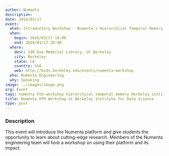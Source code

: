 ```yaml
---
author: Numenta
description:
date: 2016/03/17
event:
  what: Introductory Workshop - Numenta's Hierarchical Temporal Memory (HTM)
  when:
    begin: 2016/03/17 18:00
    end: 2016/03/17 20:00
  where:
    desc: 190 Doe Memorial Library, UC Berkeley
    city: Berkeley
    state: CA
    country: USA
    web: http://bids.berkeley.edu/events/numenta-workshop
  who: Numenta Engineering
  why: Speaking
image: ../images/image.png
org: Event
tags: numenta htm workshop hierarchical temporal memory berkeley institute data science bids
title: Numenta HTM Workshop at Berkeley Institute for Data Science
type: post
---
```


### Description

This event will introduce the Numenta platform and give students
the opportunity to learn about cutting-edge research. Members of the Numenta
engineering team will host a workshop on using their platform and its impact.

